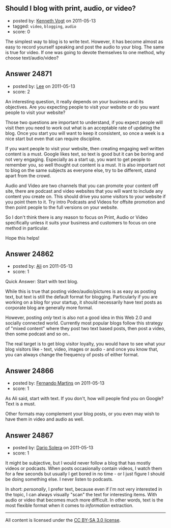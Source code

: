 ## Should I blog with print, audio, or video?

- posted by: [Kenneth Vogt](https://stackexchange.com/users/-1/6736-kenneth-vogt) on 2011-05-13
- tagged: `video`, `blogging`, `audio`
- score: 0

The simplest way to blog is to write text. However, it has become almost as easy to record yourself speaking and post the audio to your blog. The same is true for video. If one was going to devote themselves to one method, why choose text/audio/video?


## Answer 24871

- posted by: [Lee](https://stackexchange.com/users/-1/10396-lee) on 2011-05-13
- score: 2

An interesting question, it really depends on your business and its objectives. Are you expecting people to visit your website or do you want people to visit your website?

Those two questions are important to understand, if you expect people will visit then you need to work out what is an acceptable rate of updating the blog. Once you start you will want to keep it consistent, so once a week is a nice start but even that can require discipline.

If you want people to visit your website, then creating engaging well written content is a must. Google likes text, so text is good but it can be boring and not very engaging. Especially as a start up, you want to get people to remember you, so well thought out content is a must. It is also important not to blog on the same subjects as everyone else, try to be different, stand apart from the crowd.

Audio and Video are two channels that you can promote your content off site, there are podcast and video websites that you will want to include any content you create on. This should drive you some visitors to your website if you point them to it. Try intro Podcasts and Videos for offsite promotion and then point people to the full versions on your website.

So I don't think there is any reason to focus on Print, Audio or Video specifically unless it suits your business and customers to focus on one method in particular.

Hope this helps!



## Answer 24862

- posted by: [Ali](https://stackexchange.com/users/-1/10248-ali) on 2011-05-13
- score: 1

Quick Answer: Start with text blog.

While this is true that posting video/audio/pictures is as easy as posting text, but text is still the default format for blogging. Particularly if you are working on a blog for your startup, it should necessarily have text posts as corporate blog are generally more formal. 

However, posting *only* text is also not a good idea in this Web 2.0 and socially connected world. Currently most popular blogs follow this strategy of "mixed content" where they post two text based posts, then post a video, then some podcast and so on.. 

The real target is to get blog visitor loyalty, you would have to see what your blog visitors like - text, video, images or audio - and once you know that, you can always change the frequency of posts of either format. 


## Answer 24866

- posted by: [Fernando Martins](https://stackexchange.com/users/-1/1778-fernando-martins) on 2011-05-13
- score: 1

As Ali said, start with text. If you don't, how will people find you on Google? Text is a must.

Other formats may complement your blog posts, or you even may wish to have them in video and audio as well.




## Answer 24867

- posted by: [Dario Solera](https://stackexchange.com/users/-1/1539-dario-solera) on 2011-05-13
- score: 1

It might be subjective, but I would never follow a blog that has mostly videos or podcasts. When posts occasionally contain videos, I watch them for a few seconds but usually I get bored in no time - or I just figure I should be doing something else. I never listen to podcasts.

In short: *personally*, I prefer text, because even if I'm not very interested in the topic, I can always visually "scan" the text for interesting items. With audio or video that becomes much more difficult. In other words, text is the most flexible format when it comes to *information* extraction.



---

All content is licensed under the [CC BY-SA 3.0 license](https://creativecommons.org/licenses/by-sa/3.0/).
